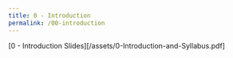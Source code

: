 ```yaml
---
title: 0 - Introduction
permalink: /00-introduction
---
```


<!--more-->

[0 - Introduction Slides][/assets/0-Introduction-and-Syllabus.pdf]
